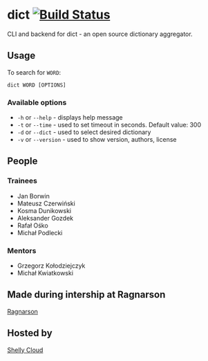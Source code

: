 # dict [![Build Status](https://secure.travis-ci.org/Ragnarson/dict-gem.png?branch=master)](http://travis-ci.org/Ragnarson/dict-gem)
CLI and backend for dict - an open source dictionary aggregator.

## Usage ##
To search for `WORD`:

    dict WORD [OPTIONS]

### Available options ###

  - `-h` or `--help` 	- displays help message
  - `-t` or `--time` 	- used to set timeout in seconds. Default value: 300
  - `-d` or `--dict` 	- used to select desired dictionary
  - `-v` or `--version`	- used to show version, authors, license


## People

### Trainees
- Jan Borwin 
- Mateusz Czerwiński
- Kosma Dunikowski
- Aleksander Gozdek
- Rafał Ośko
- Michał Podlecki

### Mentors
- Grzegorz Kołodziejczyk
- Michał Kwiatkowski

## Made during intership at Ragnarson
[Ragnarson](http://ragnarson.com/)

## Hosted by
[Shelly Cloud](https://shellycloud.com/)